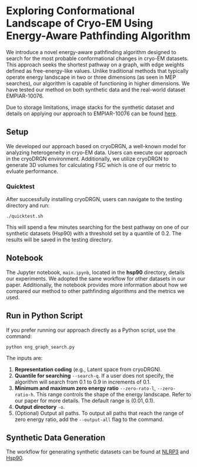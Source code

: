 # Exploring Conformational Landscape of Cryo-EM Using Energy-Aware Pathfinding Algorithm
We introduce a novel energy-aware pathfinding algorithm designed to search for the most probable conformational changes in cryo-EM datasets. This approach seeks the shortest pathway on a graph, with edge weights defined as free-energy-like values. Unlike traditional methods that typically operate energy landscape in two or three dimensions (as seen in MEP searches), our algorithm is capable of functioning in higher dimensions. We have tested our method on both synthetic data and the real-world dataset EMPIAR-10076. 

Due to storage limitations, image stacks for the synthetic dataset and details on applying our approach to EMPIAR-10076 can be found [here](https://doi.org/10.5281/zenodo.8229902).

## Setup
We developed our approach based on cryoDRGN, a well-known model for analyzing heterogeneity in cryo-EM data. Users can execute our approach in the cryoDRGN environment. Additionally, we utilize cryoDRGN to generate 3D volumes for calculating FSC which is one of our metric to evluate performance.

### Quicktest
After successfully installing cryoDRGN, users can navigate to the testing directory and run:
```{bash}
./quicktest.sh
```
This will spend a few minutes searching for the best pathway on one of our synthetic datasets (Hsp90) with a threshold set by a quantile of 0.2. The results will be saved in the testing directory.

## Notebook
The Jupyter notebook, `main.ipynb`, located in the **hsp90** directory, details our experiments. We adopted the same workflow for other datasets in our paper. Additionally, the notebook provides more information about how we compared our method to other pathfinding algorithms and the metrics we used.

## Run in Python Script
If you prefer running our approach directly as a Python script, use the command:
```{sh}
python eng_graph_search.py 
```
The inputs are:
1. **Representation coding** (e.g., Latent space from cryoDRGN).
2. **Quantile for searching** `--search-q`. If a user does not specify, the algorithm will search from 0.1 to 0.9 in increments of 0.1.
3. **Minimum and maximum zero energy ratio** `--zero-rato-l`, `--zero-ratio-h`. This range controls the shape of the energy landscape. Refer to our paper for more details. The default range is $(0.01, 0.1)$.
4. **Output directory** `-o`.
5. (Optional) Output all paths. To output all paths that reach the range of zero energy ratio, add the `--output-all` flag to the command.

 ## Synthetic Data Generation
 The workflow for generating synthetic datasets can be found at [NLRP3](https://github.com/tengyulin/synth_nlrp3.git) and [Hsp90](https://github.com/tengyulin/synth_hsp90.git).
